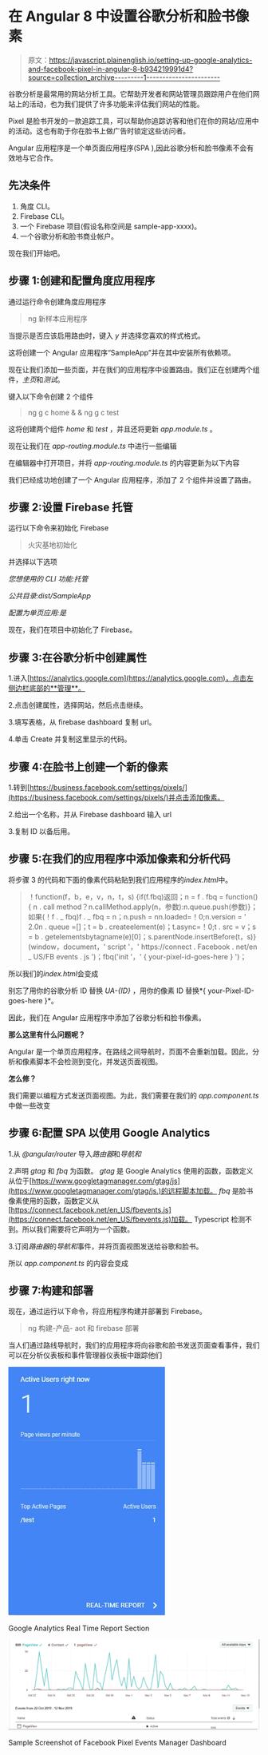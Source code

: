 # 在 Angular 8 中设置谷歌分析和脸书像素

> 原文：<https://javascript.plainenglish.io/setting-up-google-analytics-and-facebook-pixel-in-angular-8-b934219991d4?source=collection_archive---------1----------------------->

谷歌分析是最常用的网站分析工具。它帮助开发者和网站管理员跟踪用户在他们网站上的活动，也为我们提供了许多功能来评估我们网站的性能。

Pixel 是脸书开发的一款追踪工具，可以帮助你追踪访客和他们在你的网站/应用中的活动。这也有助于你在脸书上做广告时锁定这些访问者。

Angular 应用程序是一个单页面应用程序(SPA ),因此谷歌分析和脸书像素不会有效地与它合作。

## 先决条件

1.  角度 CLI。
2.  Firebase CLI。
3.  一个 Firebase 项目(假设名称空间是 sample-app-xxxx)。
4.  一个谷歌分析和脸书商业帐户。

现在我们开始吧。

## 步骤 1:创建和配置角度应用程序

通过运行命令创建角度应用程序

> ng 新样本应用程序

当提示是否应该启用路由时，键入 *y* 并选择您喜欢的样式格式。

这将创建一个 Angular 应用程序“SampleApp”并在其中安装所有依赖项。

现在让我们添加一些页面，并在我们的应用程序中设置路由。我们正在创建两个组件，*主页*和*测试*。

键入以下命令创建 2 个组件

> ng g c home & & ng g c test

这将创建两个组件 *home* 和 *test* ，并且还将更新 *app.module.ts* 。

现在让我们在 *app-routing.module.ts* 中进行一些编辑

在编辑器中打开项目，并将 *app-routing.module.ts* 的内容更新为以下内容

我们已经成功地创建了一个 Angular 应用程序，添加了 2 个组件并设置了路由。

## 步骤 2:设置 Firebase 托管

运行以下命令来初始化 Firebase

> 火灾基地初始化

并选择以下选项

*您想使用的 CLI 功能:托管*

*公共目录:dist/SampleApp*

*配置为单页应用:是*

现在，我们在项目中初始化了 Firebase。

## 步骤 3:在谷歌分析中创建属性

1.进入[https://analytics.google.com](https://analytics.google.com)，点击左侧边栏底部的**管理**。

2.点击创建属性，选择网站，然后点击继续。

3.填写表格，从 firebase dashboard 复制 url。

4.单击 Create 并复制这里显示的代码。

## 步骤 4:在脸书上创建一个新的像素

1.转到[https://business.facebook.com/settings/pixels/](https://business.facebook.com/settings/pixels/)并点击添加像素。

2.给出一个名称，并从 Firebase dashboard 输入 url

3.复制 ID 以备后用。

## 步骤 5:在我们的应用程序中添加像素和分析代码

将步骤 3 的代码和下面的像素代码粘贴到我们应用程序的*index.html*中。

> ！function(f，b，e，v，n，t，s) {if(f.fbq)返回；n = f . fbq = function(){ n . call method？n.callMethod.apply(n，参数):n.queue.push(参数)}；如果(！f . _ fbq)f . _ fbq = n；n.push = nn.loaded=！0;n.version = ' 2.0n . queue =[]；t = b . createelement(e)；t.async=！0;t . src = v；s = b . getelementsbytagname(e)[0]；s.parentNode.insertBefore(t，s)}(window，document，' script '，' https://connect . Facebook . net/en _ US/FB events . js ')；fbq('init '，' { your-pixel-id-goes-here } ')；

所以我们的*index.html*会变成

别忘了用你的谷歌分析 ID 替换 *UA-{ID}* ，用你的像素 ID 替换*{ your-Pixel-ID-goes-here }*。

因此，我们在 Angular 应用程序中添加了谷歌分析和脸书像素。

**那么这里有什么问题呢？**

Angular 是一个单页应用程序。在路线之间导航时，页面不会重新加载。因此，分析和像素脚本不会检测到变化，并发送页面视图。

**怎么修？**

我们需要以编程方式发送页面视图。为此，我们需要在我们的 *app.component.ts* 中做一些改变

## 步骤 6:配置 SPA 以使用 Google Analytics

1.从 *@angular/router* 导入*路由器*和*导航和*

2.声明 *gtag* 和 *fbq* 为函数。 *gtag* 是 Google Analytics 使用的函数，函数定义从位于[https://www.googletagmanager.com/gtag/js](https://www.googletagmanager.com/gtag/js.)的远程脚本加载。
*fbq* 是脸书像素使用的函数，函数定义从[https://connect.facebook.net/en_US/fbevents.js](https://connect.facebook.net/en_US/fbevents.js)加载。
Typescript 检测不到。所以我们需要将它声明为一个函数。

3.订阅*路由器*的*导航和*事件，并将页面视图发送给谷歌和脸书。

所以 *app.component.ts* 的内容会变成

## 步骤 7:构建和部署

现在，通过运行以下命令，将应用程序构建并部署到 Firebase。

> ng 构建-产品- aot 和 firebase 部署

当人们通过路线导航时，我们的应用程序将向谷歌和脸书发送页面查看事件，我们可以在分析仪表板和事件管理器仪表板中跟踪他们

![](img/e429d1d9a9e8bb932b8c5307bd4d40ee.png)

Google Analytics Real Time Report Section

![](img/419633be2a66b58f6a6461b5b12db600.png)

Sample Screenshot of Facebook Pixel Events Manager Dashboard